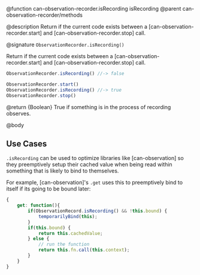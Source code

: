 @function can-observation-recorder.isRecording isRecording
@parent can-observation-recorder/methods

@description Return if the current code exists between a [can-observation-recorder.start]
and [can-observation-recorder.stop] call.

@signature `ObservationRecorder.isRecording()`

Return if the current code exists between a [can-observation-recorder.start]
and [can-observation-recorder.stop] call.

```js
ObservationRecorder.isRecording() //-> false

ObservationRecorder.start()
ObservationRecorder.isRecording() //-> true
ObservationRecorder.stop()
```

@return {Boolean} True if something is in the process of recording observes.


@body

## Use Cases

`.isRecording` can be used to optimize libraries like [can-observation] so they preemptively
setup their cached value when being read within something that is likely to bind to themselves.

For example, [can-observation]'s `.get` uses this to preemptively bind to itself if its going to be bound later:

```js
{
	get: function(){
		if(ObservationRecord.isRecording() && !this.bound) {
			temporarilyBind(this);
		}
		if(this.bound) {
			return this.cachedValue;
		} else {
			// run the function
			return this.fn.call(this.context);
		}
	}
}
```
